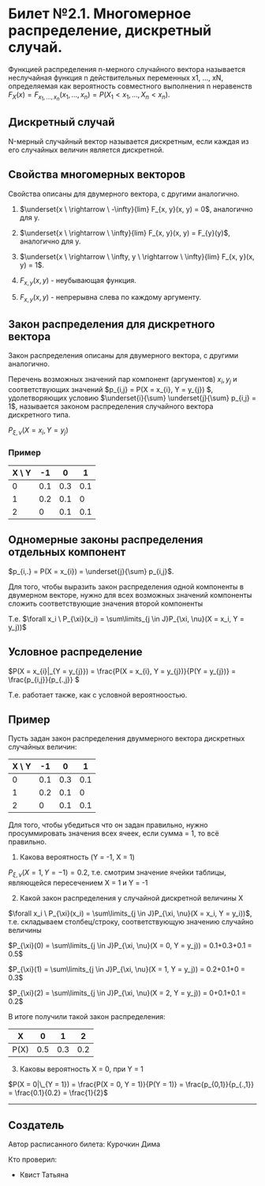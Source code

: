 # Билет №2.1. Многомерное распределение, дискретный случай.

 Функцией распределения n-мерного случайного вектора называется неслучайная функция n действительных переменных x1, ..., xN, определяемая как вероятность совместного выполнения n неравенств $F_X(x) = F_{x_{1}, ..., x_{n}}(x_{1}, ..., x_{n}) = P(X_{1} < x_{1}, ..., X_{n} < x_{n}).$

## Дискретный случай
 
 N-мерный случайный вектор называется дискретным, если каждая из его случайных величин является дискретной. 

 
## Свойства многомерных векторов 
Свойства описаны для двумерного вектора, с другими аналогично.
1) $\underset{x \ \rightarrow \ -\infty}{lim} F_{x, y}(x, y) = 0$, аналогично для y.

2) $\underset{x \ \rightarrow \ \infty}{lim} F_{x, y}(x, y) = F_{y}(y)$, аналогично для y.

3) $\underset{x \ \rightarrow \ \infty, y \ \rightarrow \ \infty}{lim} F_{x, y}(x, y) = 1$.

4) $F_{x, y}(x, y)$ -  неубывающая функция.

5) $F_{x, y}(x, y)$ - непрерывна слева по каждому аргументу.

## Закон распределения для дискретного вектора

Закон распределения описаны для двумерного вектора, с другими аналогично.

Перечень возможных значений пар компонент (аргументов)  ${x_{i}, y_{j}}$ и соответствующих значений  $p_{i,j} = P(X = x_{i}, Y = y_{j}) $, удолетворяющих условию $\underset{i}{\sum} \underset{j}{\sum} p_{i,j} = 1$, называется законом распределения случайного вектора дискретного типа.

$P_{\xi, \nu}(X = x_i, Y = y_j)$

### Пример

| X \ Y     | -1   | 0    | 1    |
| --------- | -    | -    | -    |
| 0         | 0.1  | 0.3  | 0.1  |
| 1         | 0.2  | 0.1  | 0    |
| 2         | 0    | 0.1  | 0.1  |

## Одномерные законы распределения отдельных компонент

$p_{i,.} = P(X = x_{i}) = \underset{j}{\sum} p_{i,j}$. 

Для того, чтобы выразить закон распределения одной компоненты в двумерном векторе, нужно для всех возможных значений компоненты сложить соответствующие значения второй компоненты

 Т.е. $\forall x_i \ P_{\xi}(x_i) = \sum\limits_{j \in J}P_{\xi, \nu}(X = x_i, Y = y_j))$
 
## Условное распределение
$P(X = x_{i}|\_{Y = y_{j}}) = \frac{P(X = x_{i}, Y = y_{j})}{P(Y = y_{j})} = \frac{p_{i,j}}{p_{.,j}} $

Т.е. работает также, как с условной вероятноостью.
## Пример 

Пусть задан закон распределения двуммерного вектора дискретных случайных величин:

| X \ Y     | -1   | 0    | 1    |
| --------- | -    | -    | -    |
| 0         | 0.1  | 0.3  | 0.1  |
| 1         | 0.2  | 0.1  | 0    |
| 2         | 0    | 0.1  | 0.1  |

Для того, чтобы убедиться что он задан правильно, нужно просуммировать значения всех ячеек, если сумма = 1, то всё правильно.

1) Какова вероятность (Y = -1, X = 1)

$P_{\xi, \nu}(X = 1, Y = -1) = 0.2$, т.е. смотрим значение ячейки таблицы, являющейся пересечением X = 1 и Y = -1

2) Какой закон распределения у случайной дискретной величины X

$\forall x_i \ P_{\xi}(x_i) = \sum\limits_{j \in J}P_{\xi, \nu}(X = x_i, Y = y_i))$, т.е. складываем столбец/строку, соответствующую значению случайно величины

$P_{\xi}(0) = \sum\limits_{j \in J}P_{\xi, \nu}(X = 0, Y = y_j)) = 0.1+0.3+0.1 = 0.5$

$P_{\xi}(1) = \sum\limits_{j \in J}P_{\xi, \nu}(X = 1, Y = y_j)) = 0.2+0.1+0 = 0.3$

$P_{\xi}(2) = \sum\limits_{j \in J}P_{\xi, \nu}(X = 2, Y = y_j)) = 0+0.1+0.1 = 0.2$

В итоге получили такой закон распределения:

| X         | 0    | 1    | 2    |
| --------- | -    | -    | -    |
| P(X)      | 0.5  | 0.3  | 0.2  |

3) Каковы вероятность X = 0, при Y = 1

$P(X = 0|\_{Y = 1}) = \frac{P(X = 0, Y = 1)}{P(Y = 1)} = \frac{p_{0,1}}{p_{.,1}} =  \frac{0.1}{0.2} = \frac{1}{2}$

---
## Создатель

Автор расписанного билета: Курочкин Дима

Кто проверил:
- Квист Татьяна

